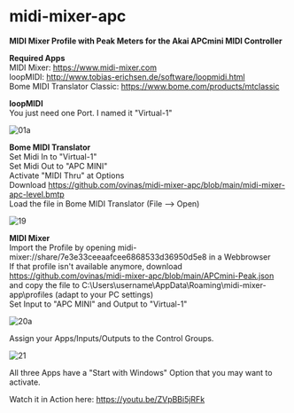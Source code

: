 # midi-mixer-apc
<b>MIDI Mixer Profile with Peak Meters for the Akai APCmini MIDI Controller</b>

<b>Required Apps</b><br>
MIDI Mixer: https://www.midi-mixer.com<br>
loopMIDI: http://www.tobias-erichsen.de/software/loopmidi.html<br>
Bome MIDI Translator Classic: https://www.bome.com/products/mtclassic<br>


<b>loopMIDI</b><br>
You just need one Port. I named it "Virtual-1"<br>

![01a](https://user-images.githubusercontent.com/48880341/115956440-f1c70d00-a4fc-11eb-93ac-643d93d0f7fe.png)<br>


<b>Bome MIDI Translator</b><br>
Set Midi In to "Virtual-1"<br>
Set Midi Out to "APC MINI"<br>
Activate "MIDI Thru" at Options<br>
Download https://github.com/ovinas/midi-mixer-apc/blob/main/midi-mixer-apc-level.bmtp<br>
Load the file in Bome MIDI Translator (File --> Open)<br>

![19](https://user-images.githubusercontent.com/48880341/115948214-1b684000-a4cd-11eb-831a-70f1cf47fee0.png)<br>

<b>MIDI Mixer</b><br>
Import the Profile by opening midi-mixer://share/7e3e33ceeaafcee6868533d36950d5e8 in a Webbrowser<br>
If that profile isn't available anymore, download https://github.com/ovinas/midi-mixer-apc/blob/main/APCmini-Peak.json and copy the file to C:\Users\username\AppData\Roaming\midi-mixer-app\profiles (adapt to your PC settings)<br>
Set Input to "APC MINI" and Output to "Virtual-1"<br>

![20a](https://user-images.githubusercontent.com/48880341/115956506-787bea00-a4fd-11eb-837e-20ee1c6569c1.png)<br>

Assign your Apps/Inputs/Outputs to the Control Groups.<br>

![21](https://user-images.githubusercontent.com/48880341/115949006-0641e000-a4d2-11eb-8f56-a327e795de54.png)<br>

All three Apps have a "Start with Windows" Option that you may want to activate.<br>

Watch it in Action here: https://youtu.be/ZVpBBi5jRFk
